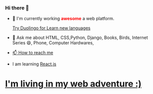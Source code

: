 ### Hi there 👋

- 🔭 I'm currently working <b style="color:red;">awesome</b> a web platform.

  <a href= "https://invite.duolingo.com/BDHTZTB5CWWKT4EDZCLTESACDI">Try Duolingo for Learn new languages</a>
  
- 💬 Ask me about HTML, CSS,Python, Django, Books, Birds, Internet Series 😄, Phone, Computer Hardwares, <br>
- <a href="https://wa.me/+9005539391218?text=Hi%2C%20Enes!">📫 How to reach me</a>
- I am learning <a href="https://en.wikipedia.org/wiki/React_(JavaScript_library)">React.js
<h1>I'm living in my web adventure :)</h1>


